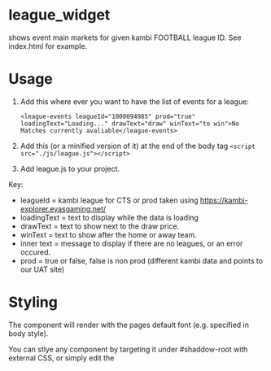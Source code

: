 # league_widget
shows event main markets for given kambi FOOTBALL league ID.
See index.html for example.

# Usage

1. Add this where ever you want to have the list of events for a league:

   ```<league-events leagueId="1000094985" prod="true" loadingText="Loading..." drawText="draw" winText="to win">No Matches currently avaliable</league-events>```

2. Add this (or a minified version of it) at the end of the body tag
   ```<script src="./js/league.js"></script>```

3. Add league.js to your project.

Key:

* leagueId = kambi league for CTS or prod taken using https://kambi-explorer.eyasgaming.net/
* loadingText = text to display while the data is loading
* drawText = text to show next to the draw price.
* winText = text to show after the home or away team.
* inner text = message to display if there are no leagues, or an error occured.
* prod = true or false, false is non prod (different kambi data and points to our UAT site)

# Styling
The component will render with the pages default font (e.g. specified in body style).

You can stlye any component by targeting it under #shaddow-root with external CSS, or simply edit the <style> inside the component source code in league.js

# Limitations
1. This will only work for 1x2 matches.  It wont work for other markets or sports.
1. You specify the league name above the web component.

# Testing
New merges to main will be deployed to https://wonderful-plant-00df5e403.3.azurestaticapps.net/
